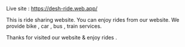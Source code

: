 Live site : https://desh-ride.web.app/

This is ride sharing website. You can enjoy rides from our website. We provide bike , car , bus , train services.

Thanks for visited our website & enjoy rides .

